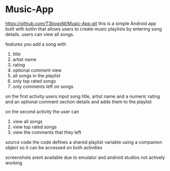 # Music-App
https://github.com/T3bogoM/Music-App.git
this is a simple Android app built with kotlin that allows users to create music playlists by entering song details. users can view all songs.

features 
you add a song with 
1. title
2. artist name
3. rating
4. optional comment
view
1. all songs in the playlist
2. only top rated songs
3. only comments left on songs

on the first activity
users input song title, artist name and a numeric rating and an optional comment section details and adds them to the playlist


on the second activity the user can 
1. view all songs
2. view top rated songs
3. view the comments that they left

source code 
the code defines a shared playlist variable using a companion object so it can be accessed on both activities 


screenshots arent available due to emulator and android studios not actively working 
